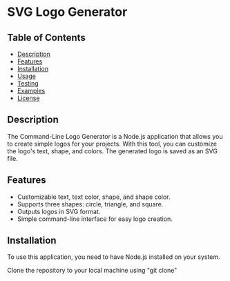 # SVG Logo Generator

## Table of Contents

- [Description](#description)
- [Features](#features)
- [Installation](#installation)
- [Usage](#usage)
- [Testing](#testing)
- [Examples](#examples)
- [License](#license)

## Description

The Command-Line Logo Generator is a Node.js application that allows you to create simple logos for your projects. With this tool, you can customize the logo's text, shape, and colors. The generated logo is saved as an SVG file.

## Features

- Customizable text, text color, shape, and shape color.
- Supports three shapes: circle, triangle, and square.
- Outputs logos in SVG format.
- Simple command-line interface for easy logo creation.

## Installation

To use this application, you need to have Node.js installed on your system.

Clone the repository to your local machine using "git clone"

